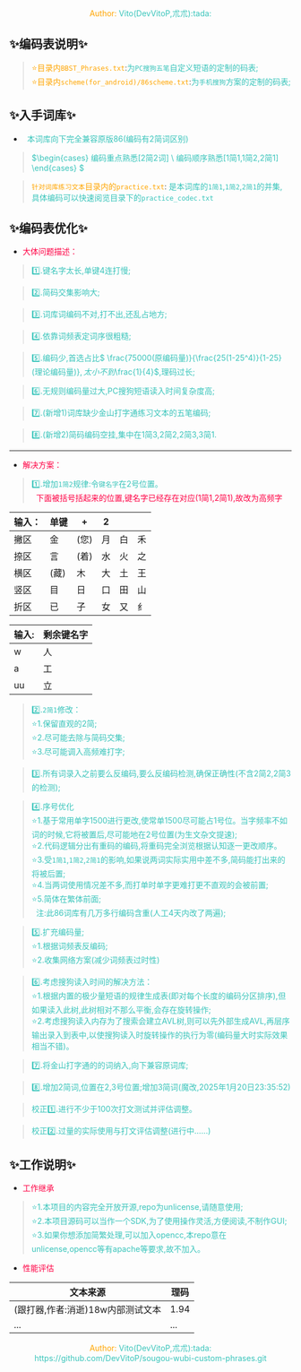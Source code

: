 <center><font color=#ffa500>Author:<font color=#39c5bb> Vito(DevVitoP,朮朮):tada:</font></font></center>

## :sparkles:编码表说明:sparkles:
> <font color=#ffa500>:star:目录内`BBST_Phrases.txt`</font>:<font color=#39c5bb>为`PC搜狗五笔`自定义短语的定制的码表;</font>     
> <font color=#ffa500>:star:目录内`scheme(for_android)/86scheme.txt`</font>:<font color=#39c5bb>为`手机搜狗`方案的定制的码表;</font>     

## :sparkles:入手词库:sparkles:
* <font color=#39c5bb>&nbsp;&nbsp;本词库向下完全兼容原版86(编码有2简词区别)</font>
> <font color=#39c5bb>$\begin{cases} 编码重点熟悉[2简2词] \\ 编码顺序熟悉[1简1,1简2,2简1] \end{cases} $</font>    


> <font color=#ffa500>`针对词库练习文本`目录内的`practice.txt`</font>:
<font color=#39c5bb>是本词库的`1简1`,`1简2`,`2简1`的并集,
    具体编码可以快速阅览目录下的`practice_codec.txt`</font>    

## :sparkles:编码表优化:sparkles: 
* <font color=#ff0044>大体问题描述：</font>    

> <font color=#39c5bb>:one:.键名字太长,单键4连打慢;</font>    

> <font color=#39c5bb>:two:.简码交集影响大;</font>    

> <font color=#39c5bb>:three:.词库词编码不对,打不出,还乱占地方;</font>    

> <font color=#39c5bb>:four:.依靠词频表定词序很粗糙;</font>    

> <font color=#39c5bb>:five:.编码少,首选占比$ \frac{75000(原编码量)}{\frac{25(1-25^4)}{1-25}(理论编码量)}$,太小不到$\frac{1}{4}$,理码过长;</font>    

> <font color=#39c5bb>:six:.无规则编码量过大,PC搜狗短语读入时间复杂度高;</font>    

> <font color=#39c5bb>:seven:.(新增1)词库缺少金山打字通练习文本的五笔编码;</font>    

> <font color=#39c5bb>:eight:.(新增2)简码编码空挂,集中在1简3,2简2,2简3,3简1.</font>    


---


* <font color=#ff0044>解决方案：</font>    

> <font color=#39c5bb>:one:.增加`1简2`规律:令`键名字`在2号位置。</font>    
> <font color=#ff0044>&nbsp;&nbsp;下面被括号括起来的位置,键名字已经存在对应(1简1,2简1),故改为高频字</font>    

<font color=#ffa500>

|输入：|单键|+|2|||
|-|-|-|-|-|-|
|撇区|金|(您)|月|白|禾|
|捺区|言|(着)|水|火|之|
|横区|(藏)|木|大|土|王|
|竖区|目|日|口|田|山|
|折区|已|子|女|又|纟|

|输入:|剩余键名字|
|-|-|
|w|人|
|a|工|
|uu|立|

</font>


> <font color=#39c5bb>:two:.`2简1`修改：</font>    
> <font color=#39c5bb>:star:1.保留直观的2简;</font>    
> <font color=#39c5bb>:star:2.尽可能去除与简码交集;</font>    
> <font color=#39c5bb>:star:3.尽可能调入高频难打字;</font>    

> <font color=#39c5bb>:three:.所有词录入之前要么反编码,要么反编码检测,确保正确性(不含2简2,2简3的检测);</font>

> <font color=#39c5bb>:four:.序号优化</font>    
> <font color=#39c5bb>:star:1.基于常用单字1500进行更改,使常单1500尽可能占1号位。当字频率不如词的时候,它将被置后,尽可能地在2号位置(为生文杂文提速);</font>    
> <font color=#39c5bb>:star:2.代码逻辑分出有重码的编码,将重码完全浏览根据认知逐一更改顺序。</font>    
> <font color=#39c5bb>:star:3.受`1简1`,`1简2`,`2简1`的影响,如果说两词实际实用中差不多,简码能打出来的将被后置;</font>    
> <font color=#39c5bb>:star:4.当两词使用情况差不多,而打单时单字更难打更不直观的会被前置;</font>    
> <font color=#39c5bb>:star:5.简体在繁体前面;</font>    
> <font color=#39c5bb>&nbsp;&nbsp;注:此86词库有几万多行编码含重(人工4天内改了两遍);</font>    

> <font color=#39c5bb>:five:.扩充编码量;</font>    
> <font color=#39c5bb>:star:1.根据词频表反编码;</font>    
> <font color=#39c5bb>:star:2.收集网络方案(减少词频表过时性)</font>    

> <font color=#39c5bb>:six:.考虑搜狗读入时间的解决方法：</font>    
> <font color=#39c5bb>:star:1.根据内置的极少量短语的规律生成表(即对每个长度的编码分区排序),但如果读入此树,此树相对不那么平衡,会存在旋转操作;</font>    
> <font color=#39c5bb>:star:2.考虑搜狗读入内存为了搜索会建立AVL树,则可以先外部生成AVL,再层序输出录入到表中,以使搜狗读入时旋转操作的执行为零(编码量大时实际效果相当不错)。</font>    

> <font color=#39c5bb>:seven:.将金山打字通的的词纳入,向下兼容原词库;</font>    

> <font color=#39c5bb>:eight:.增加2简词,位置在2,3号位置;增加3简词(魔改,2025年1月20日23:35:52)</font>    

> <font color=#39c5bb>校正:one:.进行不少于100次打文测试并评估调整。</font>    

> <font color=#39c5bb>校正:two:.过量的实际使用与打文评估调整(进行中……)</font>    


## :sparkles:工作说明:sparkles:
* <font color=#ff0044>工作继承</font>
> <font color=#39c5bb>:star:1.本项目的内容完全开放开源,repo为unlicense,请随意使用;</font>    
> <font color=#39c5bb>:star:2.本项目源码可以当作一个SDK,为了使用操作灵活,方便阅读,不制作GUI;</font>    
> <font color=#39c5bb>:star:3.如果你想添加简繁处理,可以加入opencc,本repo意在unlicense,opencc等有apache等要求,故不加入。</font>    

* <font color=#ff0044>性能评估</font>

|文本来源|理码|
|-|-|
|(跟打器,作者:消逝)18w内部测试文本|1.94|
|...|...|

<center><font color=#ffa500>Author:<font color=#39c5bb> Vito(DevVitoP,朮朮):tada:</font></font></center>
<center><font color=#39c5bb>https://github.com/DevVitoP/sougou-wubi-custom-phrases.git</font></font></center>
